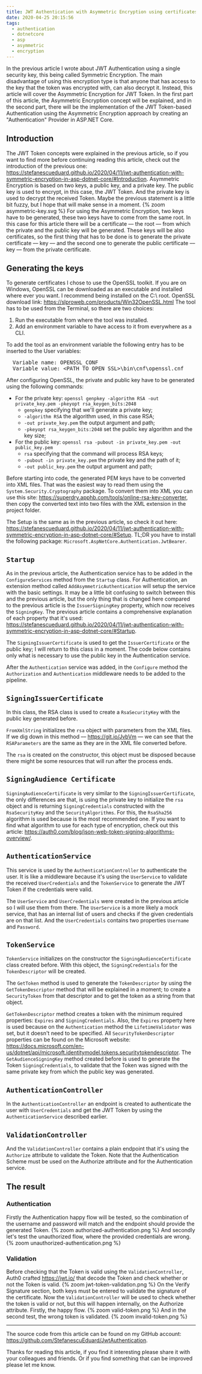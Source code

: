 ```yaml
---
title: JWT Authentication with Asymmetric Encryption using certificates in ASP.NET Core
date: 2020-04-25 20:15:56
tags:
  - authentication
  - dotnetcore
  - asp
  - asymmetric
  - encryption
---
```


In the previous article I wrote about JWT Authentication using a single security key, this being called Symmetric Encryption. The main disadvantage of using this encryption type is that anyone that has access to the key that the token was encrypted with, can also decrypt it. Instead, this article will cover the Asymmetric Encryption for JWT Token.
In the first part of this article, the Asymmetric Encryption concept will be explained, and in the second part, there will be the implementation of the JWT Token-based Authentication using the Asymmetric Encryption approach by creating an "Authentication" Provider in ASP.NET Core.

## Introduction
The JWT Token concepts were explained in the previous article, so if you want to find more before continuing reading this article, check out the introduction of the previous one: https://stefanescueduard.github.io/2020/04/11/jwt-authentication-with-symmetric-encryption-in-asp-dotnet-core/#Introduction.
Asymmetric Encryption is based on two keys, a public key, and a private key. The public key is used to encrypt, in this case, the JWT Token. And the private key is used to decrypt the received Token. Maybe the previous statement is a little bit fuzzy, but I hope that will make sense in a moment.
{% zoom asymmetric-key.svg %}
For using the Asymmetric Encryption, two keys have to be generated, these two keys have to come from the same root. In this case for this article there will be a certificate &ndash;&ndash; the root &ndash;&ndash; from which the private and the public key will be generated. These keys will be also certificates, so the first thing that has to be done is to generate the private certificate &ndash;&ndash; key &ndash;&ndash; and the second one to generate the public certificate &ndash;&ndash; key &ndash;&ndash; from the private certificate.

## Generating the keys
To generate certificates I chose to use the OpenSSL toolkit. If you are on Windows, OpenSSL can be downloaded as an executable and installed where ever you want. I recommend being installed on the C:\ root.
OpenSSL download link: https://slproweb.com/products/Win32OpenSSL.html
The tool has to be used from the Terminal, so there are two choices:
1. Run the executable from where the tool was installed.
2. Add an environment variable to have access to it from everywhere as a CLI.

To add the tool as an environment variable the following entry has to be inserted to the User variables:
<pre>
  Variable name: OPENSSL_CONF
  Variable value: &lt;PATH_TO_OPEN_SSL&gt;\bin\cnf\openssl.cnf
</pre>
After configuring OpenSSL, the private and public key have to be generated using the following commands:
- For the private key: `openssl genpkey -algorithm RSA -out private_key.pem -pkeyopt rsa_keygen_bits:2048`
  - `genpkey` specifying that we'll generate a private key;
  - `-algorithm RSA` the algorithm used, in this case RSA;
  - `-out private_key.pem` the output argument and path;
  - `-pkeyopt rsa_keygen_bits:2048` set the public key algorithm and the key size;
- For the public key: `openssl rsa -pubout -in private_key.pem -out public_key.pem`
  - `rsa` specifying that the command will process RSA keys;
  - `-pubout -in private_key.pem` the private key and the path of it;
  - `-out public_key.pem` the output argument and path;
  
Before starting into code, the generated PEM keys have to be converted into XML files. That was the easiest way to read them using the `System.Security.Cryptography` package.
To convert them into XML you can use this site: https://superdry.apphb.com/tools/online-rsa-key-converter, then copy the converted text into two files with the XML extension in the project folder.

The Setup is the same as in the previous article, so check it out here: https://stefanescueduard.github.io/2020/04/11/jwt-authentication-with-symmetric-encryption-in-asp-dotnet-core/#Setup. TL;DR you have to install the following package: `Microsoft.AspNetCore.Authentication.JwtBearer`.

## `Startup`
As in the previous article, the Authentication service has to be added in the `ConfigureServices` method from the `Startup` class. For Authentication, an extension method called `AddAsymmetricAuthentication` will setup the service with the basic settings.
It may be a little bit confusing to switch between this and the previous article, but the only thing that is changed here compared to the previous article is the `IssuerSigningKey` property, which now receives the `SigningKey`. The previous article contains a comprehensive explanation of each property that it's used: https://stefanescueduard.github.io/2020/04/11/jwt-authentication-with-symmetric-encryption-in-asp-dotnet-core/#Startup.

The `SigningIssuerCertificate` is used to get the `IssuerCertificate` or the public key; I will return to this class in a moment. The code below contains only what is necessary to use the public key in the Authentication service.
<script src="https://gist.github.com/StefanescuEduard/4671d82a5b710017313b45f0b7dbd0af.js"></script>

After the `Authentication` service was added, in the `Configure` method the `Authorization` and `Authentication` middleware needs to be added to the pipeline.
<script src="https://gist.github.com/StefanescuEduard/3b7f8d14b342b24609d32d519976d391.js"></script>

## `SigningIssuerCertificate`

In this class, the RSA class is used to create a `RsaSecurityKey` with the public key generated before.
<script src="https://gist.github.com/StefanescuEduard/c766ed9e3e9ac416c8f483e088840f0d.js"></script>
`FromXmlString` initializes the `rsa` object with parameters from the XML files.
If we dig down in this method &ndash;&ndash; https://git.io/JvbVm &ndash;&ndash; we can see that the `RSAParameters` are the same as they are in the XML file converted before.

The `rsa` is created on the constructor, this object must be disposed because there might be some resources that will run after the process ends.
<script src="https://gist.github.com/StefanescuEduard/e104237af473b67124c0c6cf2cfe79c4.js"></script>

## `SigningAudience Certificate`

`SigningAudienceCertificate` is very similar to the `SigningIssuerCertificate`, the only differences are that, is using the private key to initialize the `rsa` object and is returning `SigningCredentials` constructed with the `RsaSecurityKey` and the `SecurityAlgorithms`. For this, the `RsaSha256` algorithm is used because is the most recommended one. If you want to find what algorithm to use for each type of encryption, check out this article: https://auth0.com/blog/json-web-token-signing-algorithms-overview/.
<script src="https://gist.github.com/StefanescuEduard/1dadcc525127a60f62e8b0b19f8abf46.js"></script>

## `AuthenticationService`
This service is used by the `AuthenticationController` to authenticate the user. It is like a middleware because it's using the `UserService` to validate the received `UserCredentials` and the `TokenService` to generate the JWT Token if the credentials were valid.

The `UserService` and `UserCredentials` were created in the previous article so I will use them from there. The `UserService` is a more likely a mock service, that has an internal list of users and checks if the given credentials are on that list. And the `UserCredentials` contains two properties `Username` and `Password`.
<script src="https://gist.github.com/StefanescuEduard/fc8c8776b5b10c235d0ec90a03baddf3.js"></script>

## `TokenService`
`TokenService` initializes on the constructor the `SigningAudienceCertificate` class created before. With this object, the `SigningCredentials` for the `TokenDescriptor` will be created.
<script src="https://gist.github.com/StefanescuEduard/7ca742437c69dc1cfb04cc31587b74d2.js"></script>

The `GetToken` method is used to generate the `TokenDescriptor` by using the `GetTokenDescriptor` method that will be explained in a moment; to create a `SecurityToken` from that descriptor and to get the token as a string from that object.
<script src="https://gist.github.com/StefanescuEduard/915e50db78f2ca12eaa67063e760abf1.js"></script>

`GetTokenDescriptor` method creates a token with the minimum required properties: `Expires` and `SigningCredentials`. Also, the `Expires` property here is used because on the `Authentication` method the `LifetimeValidator` was set, but it doesn't need to be specified.
All `SecurityTokenDescriptor` properties can be found on the Microsoft website: https://docs.microsoft.com/en-us/dotnet/api/microsoft.identitymodel.tokens.securitytokendescriptor.
The `GetAudienceSigningKey` method created before is used to generate the Token `SigningCredentials`, to validate that the Token was signed with the same private key from which the public key was generated.
<script src="https://gist.github.com/StefanescuEduard/207fc69fd317387a32581f83506fc04b.js"></script>

## `AuthenticationController`
In the `AuthenticationController` an endpoint is created to authenticate the user with `UserCredentials` and get the JWT Token by using the `AuthenticationService` described earlier.
<script src="https://gist.github.com/StefanescuEduard/6c177445d14a723ac78abf737a1c2b80.js"></script>

## `ValidationController`
And the `ValidationController` contains a plain endpoint that it's using the `Authorize` attribute to validate the Token. Note that the Authentication Scheme must be used on the Authorize attribute and for the Authentication service.
<script src="https://gist.github.com/StefanescuEduard/800e5b2315d5086c47b58dc3bb74a7dc.js"></script>

## The result
### Authentication
Firstly the Authentication happy flow will be tested, so the combination of the username and password will match and the endpoint should provide the generated Token.
{% zoom authorized-authentication.png %}
And secondly let's test the unauthorized flow, where the provided credentials are wrong.
{% zoom unauthorized-authentication.png %}

### Validation
Before checking that the Token is valid using the `ValidationController`, Auth0 crafted https://jwt.io/ that decode the Token and check whether or not the Token is valid.
{% zoom jwt-token-validation.png %}
On the Verify Signature section, both keys must be entered to validate the signature of the certificate.
Now the `ValidationController` will be used to check whether the token is valid or not, but this will happen internally, on the Authorize attribute. Firstly, the happy flow.
{% zoom valid-token.png %}
And in the second test, the wrong token is validated.
{% zoom invalid-token.png %}

---

The source code from this article can be found on my GitHub account: https://github.com/StefanescuEduard/JwtAuthentication.

Thanks for reading this article, if you find it interesting please share it with your colleagues and friends. Or if you find something that can be improved please let me know.
